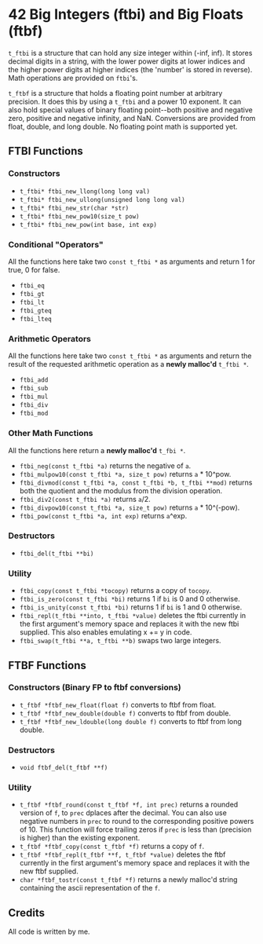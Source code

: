 # 42 Big Integers (ftbi) and Big Floats (ftbf)

`t_ftbi` is a structure that can hold any size integer within (-inf, inf). It stores decimal digits in a string, with the lower power digits at lower indices and the higher power digits at higher indices (the 'number' is stored in reverse). Math operations are provided on `ftbi`'s.  

`t_ftbf` is a structure that holds a floating point number at arbitrary precision. It does this by using a `t_ftbi` and a power 10 exponent. It can also hold special values of binary floating point--both positive and negative zero, positive and negative infinity, and NaN. Conversions are provided from float, double, and long double. No floating point math is supported yet.  

## FTBI Functions

### Constructors

- `t_ftbi* ftbi_new_llong(long long val)`
- `t_ftbi* ftbi_new_ullong(unsigned long long val)`
- `t_ftbi* ftbi_new_str(char *str)`
- `t_ftbi* ftbi_new_pow10(size_t pow)`
- `t_ftbi* ftbi_new_pow(int base, int exp)`

### Conditional "Operators"

All the functions here take two `const t_ftbi *` as arguments and return 1 for true, 0 for false.  

- `ftbi_eq`
- `ftbi_gt`
- `ftbi_lt`
- `ftbi_gteq`
- `ftbi_lteq`

### Arithmetic Operators

All the functions here take two `const t_ftbi *` as arguments and return the result of the requested arithmetic operation as a **newly malloc'd** `t_ftbi *`.  

- `ftbi_add`
- `ftbi_sub`
- `ftbi_mul`
- `ftbi_div`
- `ftbi_mod`

### Other Math Functions

All the functions here return a **newly malloc'd** `t_fbi *`.

- `ftbi_neg(const t_ftbi *a)` returns the negative of `a`.
- `ftbi_mulpow10(const t_ftbi *a, size_t pow)` returns `a` * 10^pow.
- `ftbi_divmod(const t_ftbi *a, const t_ftbi *b, t_ftbi **mod)` returns both the quotient and the modulus from the division operation.
- `ftbi_div2(const t_ftbi *a)` returns `a`/2.
- `ftbi_divpow10(const t_ftbi *a, size_t pow)` returns `a` * 10^(-pow).
- `ftbi_pow(const t_ftbi *a, int exp)` returns `a`^exp.

### Destructors

- `ftbi_del(t_ftbi **bi)`

### Utility

- `ftbi_copy(const t_ftbi *tocopy)` returns a copy of `tocopy`.
- `ftbi_is_zero(const t_ftbi *bi)` returns 1 if `bi` is 0 and 0 otherwise.
- `ftbi_is_unity(const t_ftbi *bi)` returns 1 if `bi` is 1 and 0 otherwise.
- `ftbi_repl(t_ftbi **into, t_ftbi *value)` deletes the ftbi currently in the first argument's memory space and replaces it with the new ftbi supplied. This also enables emulating x += y in code.   
- `ftbi_swap(t_ftbi **a, t_ftbi **b)` swaps two large integers.  

## FTBF Functions

### Constructors (Binary FP to ftbf conversions)

- `t_ftbf *ftbf_new_float(float f)` converts to ftbf from float.
- `t_ftbf *ftbf_new_double(double f)` converts to ftbf from double.
- `t_ftbf *ftbf_new_ldouble(long double f)` converts to ftbf from long double.

### Destructors

- `void ftbf_del(t_ftbf **f)`

### Utility

- `t_ftbf *ftbf_round(const t_ftbf *f, int prec)` returns a rounded version of `f`, to `prec` dplaces after the decimal. You can also use negative numbers in `prec` to round to the corresponding positive powers of 10. This function will force trailing zeros if `prec` is less than (precision is higher) than the existing exponent.  
- `t_ftbf *ftbf_copy(const t_ftbf *f)` returns a copy of `f`.  
- `t_ftbf *ftbf_repl(t_ftbf **f, t_ftbf *value)` deletes the ftbf currently in the first argument's memory space and replaces it with the new ftbf supplied.  
- `char *ftbf_tostr(const t_ftbf *f)` returns a newly malloc'd string containing the ascii representation of the `f`.  

## Credits

All code is written by me.
